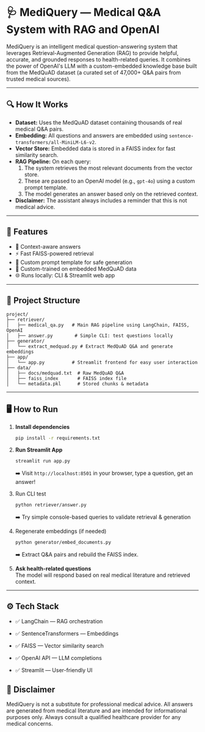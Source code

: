 # 🩺 MediQuery — Medical Q&A System with RAG and OpenAI

MediQuery is an intelligent medical question-answering system that leverages Retrieval-Augmented Generation (RAG) to provide helpful, accurate, and grounded responses to health-related queries. It combines the power of OpenAI's LLM with a custom-embedded knowledge base built from the MedQuAD dataset (a curated set of 47,000+ Q&A pairs from trusted medical sources).

---

## 🔍 How It Works

- **Dataset:** Uses the MedQuAD dataset containing thousands of real medical Q&A pairs.
- **Embedding:** All questions and answers are embedded using `sentence-transformers/all-MiniLM-L6-v2`.
- **Vector Store:** Embedded data is stored in a FAISS index for fast similarity search.
- **RAG Pipeline:** On each query:
  1. The system retrieves the most relevant documents from the vector store.
  2. These are passed to an OpenAI model (e.g., `gpt-4o`) using a custom prompt template.
  3. The model generates an answer based only on the retrieved context.
- **Disclaimer:** The assistant always includes a reminder that this is not medical advice.

---

## 🚀 Features

- 🔎 Context-aware answers
- ⚡ Fast FAISS-powered retrieval
- 🧠 Custom prompt template for safe generation
- 📁 Custom-trained on embedded MedQuAD data
- 🌐 Runs locally: CLI & Streamlit web app

---

## 📁 Project Structure

```
project/
├── retriever/
│   ├── medical_qa.py   # Main RAG pipeline using LangChain, FAISS, OpenAI
│   ├── answer.py        # Simple CLI: test questions locally
├── generator/
│   └── extract_medquad.py # Extract MedQuAD Q&A and generate embeddings
├── app/
│   └── app.py          # Streamlit frontend for easy user interaction
├── data/
│   ├── docs/medquad.txt  # Raw MedQuAD Q&A
│   ├── faiss_index       # FAISS index file
│   └── metadata.pkl      # Stored chunks & metadata

```

---

## 🖥️ How to Run

1. **Install dependencies**
    ```bash
    pip install -r requirements.txt
    ```

2. **Run Streamlit App**
    ```bash
    streamlit run app.py
    ```
    ➡️ Visit `http://localhost:8501` in your browser, type a question, get an answer!

3. Run CLI test
   ```bash
   python retriever/answer.py
   ```
   ➡️ Try simple console-based queries to validate retrieval & generation

4. Regenerate embeddings (if needed)
   ```bash
   python generator/embed_documents.py
   ```
   ➡️ Extract Q&A pairs and rebuild the FAISS index.

6. **Ask health-related questions**  
   The model will respond based on real medical literature and retrieved context.

---

## ⚙️ Tech Stack
- ✅ LangChain — RAG orchestration

- ✅ SentenceTransformers — Embeddings

- ✅ FAISS — Vector similarity search

- ✅ OpenAI API — LLM completions

- ✅ Streamlit — User-friendly UI


## 🛑 Disclaimer

MediQuery is not a substitute for professional medical advice. All answers are generated from medical literature and are intended for informational purposes only. Always consult a qualified healthcare provider for any medical concerns.

